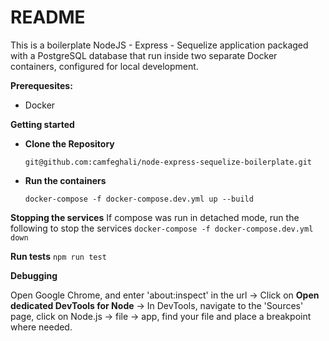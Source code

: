 # README

This is a boilerplate NodeJS - Express - Sequelize application packaged with a PostgreSQL database that run inside two separate Docker containers, configured for local development.

**Prerequesites:**

- Docker

**Getting started**

- **Clone the Repository**

  `git@github.com:camfeghali/node-express-sequelize-boilerplate.git`

- **Run the containers**

  `docker-compose -f docker-compose.dev.yml up --build`

**Stopping the services**
If compose was run in detached mode, run the following to stop the services
`docker-compose -f docker-compose.dev.yml down`

**Run tests**
`npm run test`

**Debugging**

Open Google Chrome, and enter 'about:inspect' in the url -> Click on **Open dedicated DevTools for Node** -> In DevTools, navigate to the 'Sources' page, click on Node.js -> file -> app, find your file and place a breakpoint where needed.
